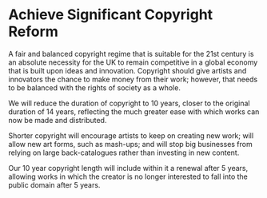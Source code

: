 Achieve Significant Copyright Reform
====================================

A fair and balanced copyright regime that is suitable for the 21st 
century is an absolute necessity for the UK to remain competitive in a 
global economy that is built upon ideas and innovation. Copyright should 
give artists and innovators the chance to make money from their work; 
however, that needs to be balanced with the rights of society as a 
whole.

We will reduce the duration of copyright to 10 years, closer to the 
original duration of 14 years, reflecting the much greater ease with 
which works can now be made and distributed.

Shorter copyright will encourage artists to keep on creating new work; 
will allow new art forms, such as mash-ups; and will stop big businesses 
from relying on large back-catalogues rather than investing in new 
content.

Our 10 year copyright length will include within it a renewal after 5 
years, allowing works in which the creator is no longer interested to 
fall into the public domain after 5 years.